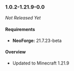 ### 1.0.2-1.21.9-0.0

_Not Released Yet_

#### Requirements
- **NeoForge:** 21.7.23-beta

#### Overview

- Updated to Minecraft 1.21.9
